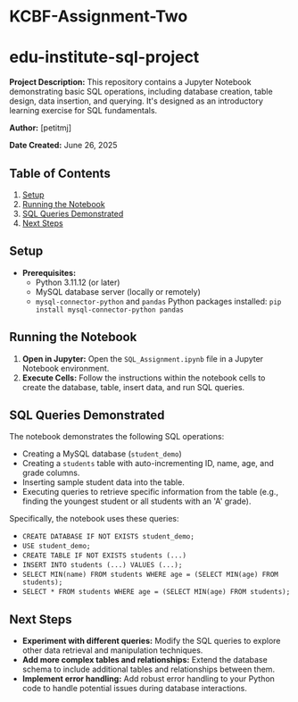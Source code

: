# KCBF-Assignment-Two
# edu-institute-sql-project

**Project Description:** This repository contains a Jupyter Notebook demonstrating basic SQL operations, including database creation, table design, data insertion, and querying.  It's designed as an introductory learning exercise for SQL fundamentals.

**Author:** [petitmj] 

**Date Created:** June 26, 2025

## Table of Contents

1.  [Setup](#setup)
2.  [Running the Notebook](#running-the-notebook)
3.  [SQL Queries Demonstrated](#sql-queries-demonstrated)
4.  [Next Steps](#next-steps)

## Setup

*   **Prerequisites:**
    *   Python 3.11.12 (or later)
    *   MySQL database server (locally or remotely)
    *   `mysql-connector-python` and `pandas` Python packages installed:  `pip install mysql-connector-python pandas`

## Running the Notebook

1.  **Open in Jupyter:** Open the `SQL_Assignment.ipynb` file in a Jupyter Notebook environment.
2.  **Execute Cells:** Follow the instructions within the notebook cells to create the database, table, insert data, and run SQL queries. 

## SQL Queries Demonstrated

The notebook demonstrates the following SQL operations:

*   Creating a MySQL database (`student_demo`)
*   Creating a `students` table with auto-incrementing ID, name, age, and grade columns.
*   Inserting sample student data into the table.
*   Executing queries to retrieve specific information from the table (e.g., finding the youngest student or all students with an 'A' grade).

Specifically, the notebook uses these queries:

*   `CREATE DATABASE IF NOT EXISTS student_demo;`
*   `USE student_demo;`
*   `CREATE TABLE IF NOT EXISTS students (...)`
*   `INSERT INTO students (...) VALUES (...);`
*   `SELECT MIN(name) FROM students WHERE age = (SELECT MIN(age) FROM students);`
*   `SELECT * FROM students WHERE age = (SELECT MIN(age) FROM students);`

## Next Steps

*   **Experiment with different queries:** Modify the SQL queries to explore other data retrieval and manipulation techniques.
*   **Add more complex tables and relationships:** Extend the database schema to include additional tables and relationships between them.
*   **Implement error handling:** Add robust error handling to your Python code to handle potential issues during database interactions.




